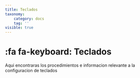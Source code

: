 ```yaml
---
title: Teclados
taxonomy:
    category: docs
    tag: ''
visible: true
---
```


#  :fa fa-keyboard: Teclados 

Aqui encontraras los procedimientos  e informacion relevante a la configuracion de teclados